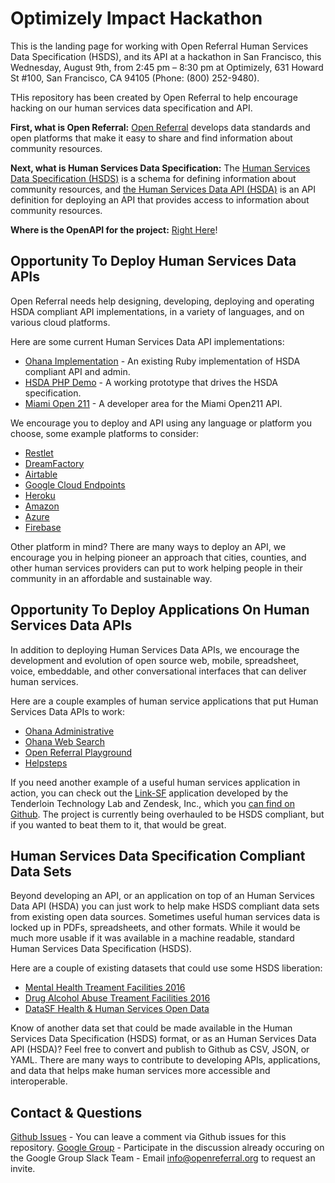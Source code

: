 # Optimizely Impact Hackathon

This is the landing page for working with Open Referral Human Services Data Specification (HSDS), and its API at a hackathon in San Francisco, this Wednesday, August 9th, from 2:45 pm – 8:30 pm at Optimizely, 631 Howard St #100, San Francisco, CA 94105 (Phone: (800) 252-9480). 

THis repository has been created by Open Referral to help encourage hacking on our human services data specification and API.

**First, what is Open Referral:** [Open Referral](https://openreferral.org/) develops data standards and open platforms that make it easy to share and find information about community resources.

**Next, what is Human Services Data Specification:** The [Human Services Data Specification (HSDS)](http://docs.openreferral.org/en/latest/) is a schema for defining information about community resources, and [the Human Services Data API (HSDA)](https://openreferral.github.io/api-specification/definition/) is an API definition for deploying an API that provides access to information about community resources.

**Where is the OpenAPI for the project:** [Right Here](https://github.com/openreferral/api-specification/blob/master/_data/api-commons/openapi.yaml)!

## Opportunity To Deploy Human Services Data APIs
Open Referral needs help designing, developing, deploying and operating HSDA compliant API implementations, in a variety of languages, and on various cloud platforms.

Here are some current Human Services Data API implementations:

- [Ohana Implementation](https://github.com/codeforamerica/ohana-api) - An existing Ruby implementation of HSDA compliant API and admin.
- [HSDA PHP Demo](http://developer.open.referral.adopta.agency/) - A working prototype that drives the HSDA specification.
- [Miami Open 211](http://miami.open.211.adopta.agency/) - A developer area for the Miami Open211 API.

We encourage you to deploy and API using any language or platform you choose, some example platforms to consider:

- [Restlet](http://apis.how/5ytnitnakm)
- [DreamFactory](https://www.dreamfactory.com)
- [Airtable](https://airtable.com/)
- [Google Cloud Endpoints](https://cloud.google.com/endpoints/docs/deploy-an-api)
- [Heroku](https://www.heroku.com/)
- [Amazon](http://docs.aws.amazon.com/apigateway/latest/developerguide/how-to-deploy-api.html)
- [Azure](https://azure.microsoft.com/en-us/services/app-service/api/)
- [Firebase](https://firebase.google.com/)

Other platform in mind? There are many ways to deploy an API, we encourage you in helping pioneer an approach that cities, counties, and other human services providers can put to work helping people in their community in an affordable and sustainable way.

## Opportunity To Deploy Applications On Human Services Data APIs

In addition to deploying Human Services Data APIs, we encourage the development and evolution of open source web, mobile, spreadsheet, voice, embeddable, and other conversational interfaces that can deliver human services. 

Here are a couple examples of human service applications that put Human Services Data APIs to work:

- [Ohana Administrative](https://github.com/codeforamerica/ohana-api)
- [Ohana Web Search](https://github.com/codeforamerica/ohana-web-search)
- [Open Referral Playground](https://github.com/spilio/openreferral-playground)
- [Helpsteps](https://github.com/codeforboston/helpsteps-mobile)

If you need another example of a useful human services application in action, you can check out the [Link-SF](https://link-sf.com/) application developed by the Tenderloin Technology Lab and Zendesk, Inc., which you [can find on Github](https://github.com/zendesk/linksf). The project is currently being overhauled to be HSDS compliant, but if you wanted to beat them to it, that would be great.

## Human Services Data Specification Compliant Data Sets

Beyond developing an API, or an application on top of an Human Services Data API (HSDA) you can just work to help make HSDS compliant data sets from existing open data sources. Sometimes useful human services data is locked up in PDFs, spreadsheets, and other formats. While it would be much more usable if it was available in a machine readable, standard Human Services Data Specification (HSDS).

Here are a couple of existing datasets that could use some HSDS liberation:

- [Mental Health Treament Facilities 2016](https://www.samhsa.gov/data/sites/default/files/2016%20National%20Directory%20of%20Mental%20Health%20Treatment%20Facilities.pdf)
- [Drug Alcohol Abuse Treament Facilities 2016](https://www.samhsa.gov/data/sites/default/files/2016%20National%20Directory%20of%20Drug_Alcohol_Abuse%20Treatment%20Facilities.pdf)
- [DataSF Health & Human Services Open Data](https://data.sfgov.org/browse?category=Health+and+Social+Services)

Know of another data set that could be made available in the Human Services Data Specification (HSDS) format, or as an Human Services Data API (HSDA)? Feel free to convert and publish to Github as CSV, JSON, or YAML. There are many ways to contribute to developing APIs, applications, and data that helps make human services more accessible and interoperable.

## Contact & Questions

[Github Issues](https://github.com/openreferral/optimizely-hack-2017/issues) - You can leave a comment via Github issues for this repository.
[Google Group](http://groups.google.com/forum/#!forum/openreferral) - Participate in the discussion already occuring on the Google Group
Slack Team - Email info@openreferral.org to request an invite.
